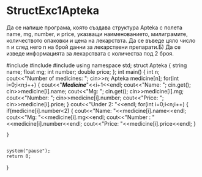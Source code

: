 # StructExc1Apteka
Да се напише програма, която създава структура Apteka с полета name, mg, number, и price, указващи наименованието, милиграмите, количеството опаковки и цена на лекарствта. Да се въведе цяло число n и след него n на брой данни за лекарствени препарати.Б) Да се изведе информацията за лекарствата с количества под 2 броя.

#include<iostream>
#include<cstring>
#include <iomanip>
using namespace std;
struct Apteka
{
    string name;
    float mg;
    int number;
    double price;
};
int main()
{
    int n;
    cout<<"Number of medicines: ";
    cin>>n;
    Apteka medicine[n];
    for(int i=0;i<n;i++)
    {
        cout<<"*****Medicine*****"<<i+1<<endl;
        cout<<"Name: ";
        cin.get();
        cin>>medicine[i].name;
        cout<<"Mg: ";
        cin.get();
        cin>>medicine[i].mg;
        cout<<"Number: ";
        cin>>medicine[i].number;
        cout<<"Price: ";
        cin>>medicine[i].price;
    }
    cout<<"Under 2: "<<endl;
    for(int i=0;i<n;i++)
    {
            if(medicine[i].number<2)
            {
                 cout<<"Name: "<<medicine[i].name<<endl;
                 cout<<"Mg: "<<medicine[i].mg<<endl;
                 cout<<"Number : "<<medicine[i].number<<endl;
                 cout<<"Price: "<<medicine[i].price<<endl;
            }
       
    }
    
    
    system("pause");
    return 0;
}
